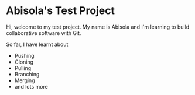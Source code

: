 # Abisola's Test Project

Hi, welcome to my test project. My name is Abisola and I'm learning to build collaborative software with Git.

So far, I have learnt about 
* Pushing
* Cloning
* Pulling
* Branching
* Merging
* and lots more
